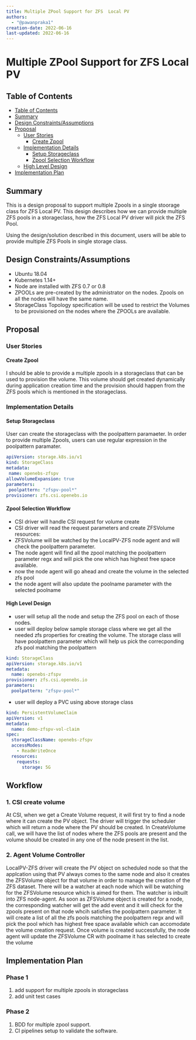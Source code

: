 ```yaml
---
title: Multiple ZPool Support for ZFS  Local PV 
authors:
  - "@pawanpraka1"
creation-date: 2022-06-16
last-updated: 2022-06-16
---
```


# Multiple ZPool Support for ZFS  Local PV

## Table of Contents

* [Table of Contents](#table-of-contents)
* [Summary](#summary)
* [Design Constraints/Assumptions](#design-constraintsassumptions)
* [Proposal](#proposal)
    * [User Stories](#user-stories)
      * [Create Zpool](#create-zpool)
    * [Implementation Details](#implementation-details)
      * [Setup Storageclass](#setup-storageclass)
      * [Zpool Selection Workflow](#volume-selection-workflow)
    * [High Level Design](#high-level-design)
* [Implementation Plan](#implementation-plan)

## Summary

This is a design proposal to support multiple Zpools in a single stoorage class for ZFS Local PV. This design describes how we can provide multiple ZFS pools in a storageclass, how the ZFS Local PV driver will pick the ZFS Pool. 

Using the design/solution described in this document, users will be able to provide multiple ZFS Pools in single storage class.

## Design Constraints/Assumptions

- Ubuntu 18.04
- Kubernetes 1.14+
- Node are installed with ZFS 0.7 or 0.8
- ZPOOLs are pre-created by the administrator on the nodes. Zpools on all the nodes will have the same name.
- StorageClass Topology specification will be used to restrict the Volumes to be provisioned on the nodes where the ZPOOLs are available.

## Proposal

### User Stories

#### Create Zpool
I should be able to provide a multiple zpools in a storageclass that can be used to provision the volume. This volume should get created dynamically during application creation time and the provision should happen from the ZFS pools which is mentioned in the storageclass.

### Implementation Details

#### Setup Storageclass

User can create the storageclass with the poolpattern paramaeter. In order to provide multiple Zpools, users can use regular expression in the poolpattern paramater.

```yaml
apiVersion: storage.k8s.io/v1
kind: StorageClass
metadata:
 name: openebs-zfspv
allowVolumeExpansion: true
parameters:
 poolpattern: "zfspv-pool*"
provisioner: zfs.csi.openebs.io
```


#### Zpool Selection Workflow

- CSI driver will handle CSI request for volume create
- CSI driver will read the request parameters and create ZFSVolume resources:
- ZFSVolume will be watched by the LocalPV-ZFS node agent and will check the poolpattern parameter.
- The node agent will find all the zpool matching the poolpattern parameter regx and will pick the one which has highest free space available.
- now the node agent will go ahead and create the volume in the selected zfs pool
- the node agent will also update the poolname parameter with the selected poolname

#### High Level Design
- user will setup all the node and setup the ZFS pool on each of those nodes.
- user will deploy below sample storage class where we get all the needed zfs properties for creating the volume. The storage class will have poolpattern parameter which will help us pick the correcponding zfs pool matching the poolpattern 

```yaml
kind: StorageClass
apiVersion: storage.k8s.io/v1
metadata:
  name: openebs-zfspv
provisioner: zfs.csi.openebs.io
parameters:
  poolpattern: "zfspv-pool*"
```

- user will deploy a PVC using above storage class

```yaml
kind: PersistentVolumeClaim
apiVersion: v1
metadata:
  name: demo-zfspv-vol-claim
spec:
  storageClassName: openebs-zfspv
  accessModes:
    - ReadWriteOnce
  resources:
    requests:
      storage: 5G
```
## Workflow

### 1. CSI create volume
At CSI, when we get a Create Volume request, it will first try to find a node where it can create the PV object. The driver will trigger the scheduler which will return a node where the PV should be created.
In CreateVolume call, we will have the list of nodes where the ZFS pools are present and the volume should be created in any one of the node present in the list.

### 2. Agent Volume Controller
LocalPV-ZFS driver will create the PV object on scheduled node so that the applcation using that PV always comes to the same node and also it creates the ZFSVolume object for that volume in order to manage the creation of the ZFS dataset. There will be a watcher at each node which will be watching for the ZFSVolume resource which is aimed for them. The watcher is inbuilt into ZFS node-agent. As soon as ZFSVolume object is created for a node, the corresponding watcher will get the add event and it will check for the zpools present on that node whcih satisfies the poolpattern parameter. It will create a list of all the zfs pools matching the poolpattern regx and will pick the pool which has highest free space available which can accomodate the volume creation request. Once volume is created successfully, the node agent will update the ZFSVolume CR with poolname it has selected to create the volume


## Implementation Plan

### Phase 1
1. add support for multiple zpools in storageclass
2. add unit test cases

### Phase 2
1. BDD for multiple zpool support.
2. CI  pipelines setup to validate the software.
